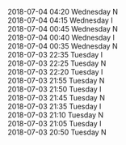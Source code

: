 2018-07-04 04:20 Wednesday  N  
2018-07-04 04:15 Wednesday  I  
2018-07-04 00:45 Wednesday  N  
2018-07-04 00:40 Wednesday  I  
2018-07-04 00:35 Wednesday  N  
2018-07-03 22:35 Tuesday  I  
2018-07-03 22:25 Tuesday  N  
2018-07-03 22:20 Tuesday  I  
2018-07-03 21:55 Tuesday  N  
2018-07-03 21:50 Tuesday  I  
2018-07-03 21:45 Tuesday  N  
2018-07-03 21:35 Tuesday  I  
2018-07-03 21:10 Tuesday  N  
2018-07-03 21:05 Tuesday  I  
2018-07-03 20:50 Tuesday  N  

